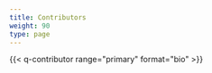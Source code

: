 ```yaml
---
title: Contributors
weight: 90
type: page
---
```


{{< q-contributor range="primary" format="bio" >}}
